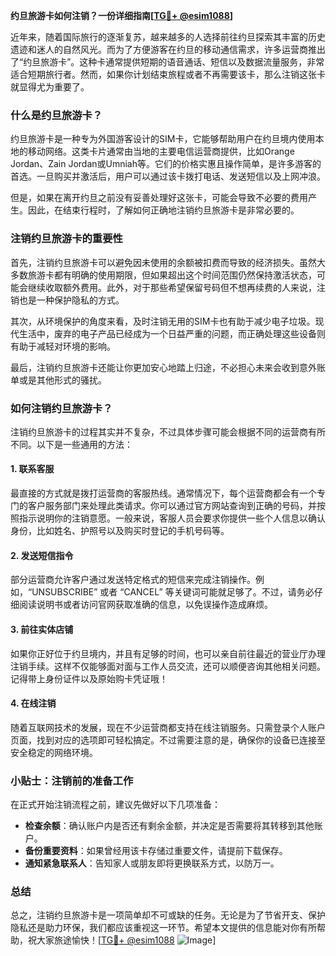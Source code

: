 **约旦旅游卡如何注销？一份详细指南[[TG💪+ @esim1088](https://t.me/s/esim1088)]**

近年来，随着国际旅行的逐渐复苏，越来越多的人选择前往约旦探索其丰富的历史遗迹和迷人的自然风光。而为了方便游客在约旦的移动通信需求，许多运营商推出了“约旦旅游卡”。这种卡通常提供短期的语音通话、短信以及数据流量服务，非常适合短期旅行者。然而，如果你计划结束旅程或者不再需要该卡，那么注销这张卡就显得尤为重要了。

### 什么是约旦旅游卡？

约旦旅游卡是一种专为外国游客设计的SIM卡，它能够帮助用户在约旦境内使用本地的移动网络。这类卡片通常由当地的主要电信运营商提供，比如Orange Jordan、Zain Jordan或Umniah等。它们的价格实惠且操作简单，是许多游客的首选。一旦购买并激活后，用户可以通过该卡拨打电话、发送短信以及上网冲浪。

但是，如果在离开约旦之前没有妥善处理好这张卡，可能会导致不必要的费用产生。因此，在结束行程时，了解如何正确地注销约旦旅游卡是非常必要的。

### 注销约旦旅游卡的重要性

首先，注销约旦旅游卡可以避免因未使用的余额被扣费而导致的经济损失。虽然大多数旅游卡都有明确的使用期限，但如果超出这个时间范围仍然保持激活状态，可能会继续收取额外费用。此外，对于那些希望保留号码但不想再续费的人来说，注销也是一种保护隐私的方式。

其次，从环境保护的角度来看，及时注销无用的SIM卡也有助于减少电子垃圾。现代生活中，废弃的电子产品已经成为一个日益严重的问题，而正确处理这些设备则有助于减轻对环境的影响。

最后，注销约旦旅游卡还能让你更加安心地踏上归途，不必担心未来会收到意外账单或是其他形式的骚扰。

### 如何注销约旦旅游卡？

注销约旦旅游卡的过程其实并不复杂，不过具体步骤可能会根据不同的运营商有所不同。以下是一些通用的方法：

#### 1. 联系客服
最直接的方式就是拨打运营商的客服热线。通常情况下，每个运营商都会有一个专门的客户服务部门来处理此类请求。你可以通过官方网站查询到正确的号码，并按照指示说明你的注销意愿。一般来说，客服人员会要求你提供一些个人信息以确认身份，比如姓名、护照号以及购买时登记的手机号码等。

#### 2. 发送短信指令
部分运营商允许客户通过发送特定格式的短信来完成注销操作。例如，“UNSUBSCRIBE” 或者 “CANCEL” 等关键词可能就足够了。不过，请务必仔细阅读说明书或者访问官网获取准确的信息，以免误操作造成麻烦。

#### 3. 前往实体店铺
如果你正好位于约旦境内，并且有足够的时间，也可以亲自前往最近的营业厅办理注销手续。这样不仅能够面对面与工作人员交流，还可以顺便咨询其他相关问题。记得带上身份证件以及原始购卡凭证哦！

#### 4. 在线注销
随着互联网技术的发展，现在不少运营商都支持在线注销服务。只需登录个人账户页面，找到对应的选项即可轻松搞定。不过需要注意的是，确保你的设备已连接至安全稳定的网络环境。

### 小贴士：注销前的准备工作

在正式开始注销流程之前，建议先做好以下几项准备：

- **检查余额**：确认账户内是否还有剩余金额，并决定是否需要将其转移到其他账户。
- **备份重要资料**：如果曾经用该卡存储过重要文件，请提前下载保存。
- **通知紧急联系人**：告知家人或朋友即将更换联系方式，以防万一。

### 总结

总之，注销约旦旅游卡是一项简单却不可或缺的任务。无论是为了节省开支、保护隐私还是助力环保，我们都应该重视这一环节。希望本文提供的信息能对你有所帮助，祝大家旅途愉快！[[TG💪+ @esim1088](https://t.me/s/esim1088) ![Image](https://i.postimg.cc/4NQfJmqS/Snipaste-2025-05-13-00-14-12.png)]